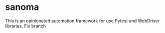 # sanoma
This is an opinionated automation framework for use Pytest and WebDriver libraries.
Fix branch

